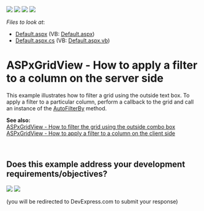 <!-- default badges list -->
![](https://img.shields.io/endpoint?url=https://codecentral.devexpress.com/api/v1/VersionRange/128533341/11.1.8%2B)
[![](https://img.shields.io/badge/Open_in_DevExpress_Support_Center-FF7200?style=flat-square&logo=DevExpress&logoColor=white)](https://supportcenter.devexpress.com/ticket/details/E3582)
[![](https://img.shields.io/badge/📖_How_to_use_DevExpress_Examples-e9f6fc?style=flat-square)](https://docs.devexpress.com/GeneralInformation/403183)
[![](https://img.shields.io/badge/💬_Leave_Feedback-feecdd?style=flat-square)](#does-this-example-address-your-development-requirementsobjectives)
<!-- default badges end -->
<!-- default file list -->
*Files to look at*:

* [Default.aspx](./CS/WebSite/Default.aspx) (VB: [Default.aspx](./VB/WebSite/Default.aspx))
* [Default.aspx.cs](./CS/WebSite/Default.aspx.cs) (VB: [Default.aspx.vb](./VB/WebSite/Default.aspx.vb))
<!-- default file list end -->
# ASPxGridView - How to apply a filter to a column on the server side


<p>This example illustrates how to filter a grid using the outside text box. To apply a filter to a particular column, perform a callback to the grid and call an instance of the <a href="http://documentation.devexpress.com/#AspNet/DevExpressWebASPxGridViewGridViewDataColumn_AutoFilterBytopic"><u>AutoFilterBy</u></a> method. </p><p></p><p><strong>See also:<br />
</strong><a href="https://www.devexpress.com/Support/Center/p/E142">ASPxGridView - How to filter the grid using the outside combo box</a><br />
<a href="https://www.devexpress.com/Support/Center/p/E3583">ASPxGridView - How to apply a filter to a column on the client side</a></p>

<br/>


<!-- feedback -->
## Does this example address your development requirements/objectives?

[<img src="https://www.devexpress.com/support/examples/i/yes-button.svg"/>](https://www.devexpress.com/support/examples/survey.xml?utm_source=github&utm_campaign=asp-net-web-forms-grid-filter-column-on-the-server&~~~was_helpful=yes) [<img src="https://www.devexpress.com/support/examples/i/no-button.svg"/>](https://www.devexpress.com/support/examples/survey.xml?utm_source=github&utm_campaign=asp-net-web-forms-grid-filter-column-on-the-server&~~~was_helpful=no)

(you will be redirected to DevExpress.com to submit your response)
<!-- feedback end -->
